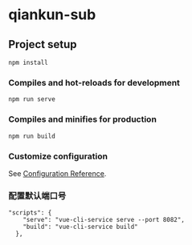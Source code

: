 # qiankun-sub

## Project setup
```
npm install
```

### Compiles and hot-reloads for development
```
npm run serve
```

### Compiles and minifies for production
```
npm run build
```

### Customize configuration
See [Configuration Reference](https://cli.vuejs.org/config/).


### 配置默认端口号
```
"scripts": {
    "serve": "vue-cli-service serve --port 8082",
    "build": "vue-cli-service build"
  },
```
